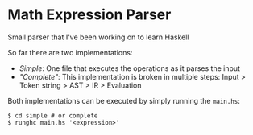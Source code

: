 # Math Expression Parser

Small parser that I've been working on to learn Haskell

So far there are two implementations:
* *Simple*: One file that executes the operations as it parses the input
* *"Complete"*: This implementation is broken in multiple steps: Input > Token string > AST > IR > Evaluation

Both implementations can be executed by simply running the `main.hs`:

```
$ cd simple # or complete
$ runghc main.hs '<expression>'
```

